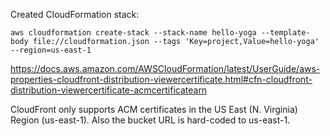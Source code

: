 Created CloudFormation stack:

```
aws cloudformation create-stack --stack-name hello-yoga --template-body file://cloudformation.json --tags 'Key=project,Value=hello-yoga' --region=us-east-1
```

https://docs.aws.amazon.com/AWSCloudFormation/latest/UserGuide/aws-properties-cloudfront-distribution-viewercertificate.html#cfn-cloudfront-distribution-viewercertificate-acmcertificatearn

CloudFront only supports ACM certificates in the US East (N. Virginia) Region (us-east-1).
Also the bucket URL is hard-coded to us-east-1.
